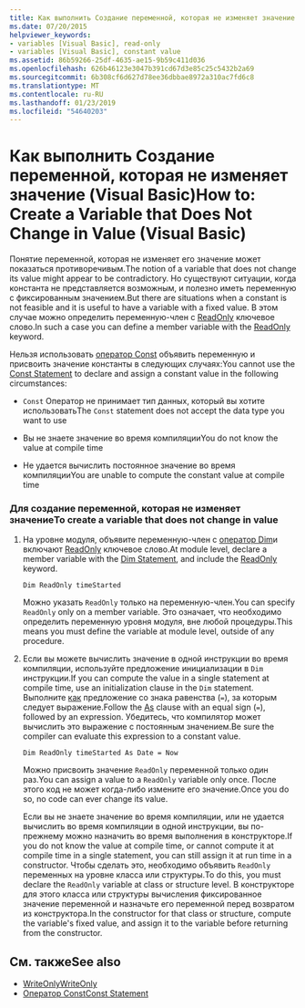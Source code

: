```yaml
---
title: Как выполнить Создание переменной, которая не изменяет значение (Visual Basic)
ms.date: 07/20/2015
helpviewer_keywords:
- variables [Visual Basic], read-only
- variables [Visual Basic], constant value
ms.assetid: 86b59266-25df-4635-ae15-9b59c411d036
ms.openlocfilehash: 626b46123e3047b391cd67d3e85c25c5432b2a69
ms.sourcegitcommit: 6b308cf6d627d78ee36dbbae8972a310ac7fd6c8
ms.translationtype: MT
ms.contentlocale: ru-RU
ms.lasthandoff: 01/23/2019
ms.locfileid: "54640203"
---
```

# <a name="how-to-create-a-variable-that-does-not-change-in-value-visual-basic"></a><span data-ttu-id="bb2b1-102">Как выполнить Создание переменной, которая не изменяет значение (Visual Basic)</span><span class="sxs-lookup"><span data-stu-id="bb2b1-102">How to: Create a Variable that Does Not Change in Value (Visual Basic)</span></span>
<span data-ttu-id="bb2b1-103">Понятие переменной, которая не изменяет его значение может показаться противоречивым.</span><span class="sxs-lookup"><span data-stu-id="bb2b1-103">The notion of a variable that does not change its value might appear to be contradictory.</span></span> <span data-ttu-id="bb2b1-104">Но существуют ситуации, когда константа не представляется возможным, и полезно иметь переменную с фиксированным значением.</span><span class="sxs-lookup"><span data-stu-id="bb2b1-104">But there are situations when a constant is not feasible and it is useful to have a variable with a fixed value.</span></span> <span data-ttu-id="bb2b1-105">В этом случае можно определить переменную-член с [ReadOnly](../../../../visual-basic/language-reference/modifiers/readonly.md) ключевое слово.</span><span class="sxs-lookup"><span data-stu-id="bb2b1-105">In such a case you can define a member variable with the [ReadOnly](../../../../visual-basic/language-reference/modifiers/readonly.md) keyword.</span></span>  
  
 <span data-ttu-id="bb2b1-106">Нельзя использовать [оператор Const](../../../../visual-basic/language-reference/statements/const-statement.md) объявить переменную и присвоить значение константы в следующих случаях:</span><span class="sxs-lookup"><span data-stu-id="bb2b1-106">You cannot use the [Const Statement](../../../../visual-basic/language-reference/statements/const-statement.md) to declare and assign a constant value in the following circumstances:</span></span>  
  
-   <span data-ttu-id="bb2b1-107">`Const` Оператор не принимает тип данных, который вы хотите использовать</span><span class="sxs-lookup"><span data-stu-id="bb2b1-107">The `Const` statement does not accept the data type you want to use</span></span>  
  
-   <span data-ttu-id="bb2b1-108">Вы не знаете значение во время компиляции</span><span class="sxs-lookup"><span data-stu-id="bb2b1-108">You do not know the value at compile time</span></span>  
  
-   <span data-ttu-id="bb2b1-109">Не удается вычислить постоянное значение во время компиляции</span><span class="sxs-lookup"><span data-stu-id="bb2b1-109">You are unable to compute the constant value at compile time</span></span>  
  
### <a name="to-create-a-variable-that-does-not-change-in-value"></a><span data-ttu-id="bb2b1-110">Для создание переменной, которая не изменяет значение</span><span class="sxs-lookup"><span data-stu-id="bb2b1-110">To create a variable that does not change in value</span></span>  
  
1.  <span data-ttu-id="bb2b1-111">На уровне модуля, объявите переменную-член с [оператор Dim](../../../../visual-basic/language-reference/statements/dim-statement.md)и включают [ReadOnly](../../../../visual-basic/language-reference/modifiers/readonly.md) ключевое слово.</span><span class="sxs-lookup"><span data-stu-id="bb2b1-111">At module level, declare a member variable with the [Dim Statement](../../../../visual-basic/language-reference/statements/dim-statement.md), and include the [ReadOnly](../../../../visual-basic/language-reference/modifiers/readonly.md) keyword.</span></span>  
  
    ```  
    Dim ReadOnly timeStarted  
    ```  
  
     <span data-ttu-id="bb2b1-112">Можно указать `ReadOnly` только на переменную-член.</span><span class="sxs-lookup"><span data-stu-id="bb2b1-112">You can specify `ReadOnly` only on a member variable.</span></span> <span data-ttu-id="bb2b1-113">Это означает, что необходимо определить переменную уровня модуля, вне любой процедуры.</span><span class="sxs-lookup"><span data-stu-id="bb2b1-113">This means you must define the variable at module level, outside of any procedure.</span></span>  
  
2.  <span data-ttu-id="bb2b1-114">Если вы можете вычислить значение в одной инструкции во время компиляции, используйте предложение инициализации в `Dim` инструкции.</span><span class="sxs-lookup"><span data-stu-id="bb2b1-114">If you can compute the value in a single statement at compile time, use an initialization clause in the `Dim` statement.</span></span> <span data-ttu-id="bb2b1-115">Выполните [как](../../../../visual-basic/language-reference/statements/as-clause.md) предложение со знака равенства (`=`), за которым следует выражение.</span><span class="sxs-lookup"><span data-stu-id="bb2b1-115">Follow the [As](../../../../visual-basic/language-reference/statements/as-clause.md) clause with an equal sign (`=`), followed by an expression.</span></span> <span data-ttu-id="bb2b1-116">Убедитесь, что компилятор может вычислить это выражение с постоянным значением.</span><span class="sxs-lookup"><span data-stu-id="bb2b1-116">Be sure the compiler can evaluate this expression to a constant value.</span></span>  
  
    ```  
    Dim ReadOnly timeStarted As Date = Now  
    ```  
  
     <span data-ttu-id="bb2b1-117">Можно присвоить значение `ReadOnly` переменной только один раз.</span><span class="sxs-lookup"><span data-stu-id="bb2b1-117">You can assign a value to a `ReadOnly` variable only once.</span></span> <span data-ttu-id="bb2b1-118">После этого код не может когда-либо измените его значение.</span><span class="sxs-lookup"><span data-stu-id="bb2b1-118">Once you do so, no code can ever change its value.</span></span>  
  
     <span data-ttu-id="bb2b1-119">Если вы не знаете значение во время компиляции, или не удается вычислить во время компиляции в одной инструкции, вы по-прежнему можно назначить во время выполнения в конструкторе.</span><span class="sxs-lookup"><span data-stu-id="bb2b1-119">If you do not know the value at compile time, or cannot compute it at compile time in a single statement, you can still assign it at run time in a constructor.</span></span> <span data-ttu-id="bb2b1-120">Чтобы сделать это, необходимо объявить `ReadOnly` переменных на уровне класса или структуры.</span><span class="sxs-lookup"><span data-stu-id="bb2b1-120">To do this, you must declare the `ReadOnly` variable at class or structure level.</span></span> <span data-ttu-id="bb2b1-121">В конструкторе для этого класса или структуры вычисления фиксированное значение переменной и назначьте его переменной перед возвратом из конструктора.</span><span class="sxs-lookup"><span data-stu-id="bb2b1-121">In the constructor for that class or structure, compute the variable's fixed value, and assign it to the variable before returning from the constructor.</span></span>  
  
## <a name="see-also"></a><span data-ttu-id="bb2b1-122">См. также</span><span class="sxs-lookup"><span data-stu-id="bb2b1-122">See also</span></span>
- [<span data-ttu-id="bb2b1-123">WriteOnly</span><span class="sxs-lookup"><span data-stu-id="bb2b1-123">WriteOnly</span></span>](../../../../visual-basic/language-reference/modifiers/writeonly.md)
- [<span data-ttu-id="bb2b1-124">Оператор Const</span><span class="sxs-lookup"><span data-stu-id="bb2b1-124">Const Statement</span></span>](../../../../visual-basic/language-reference/statements/const-statement.md)
